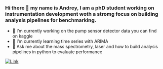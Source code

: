 ### Hi there 👋 my name is Andrey, I am a phD student working on instrumentation development woth a stromg focus on building analysis pipelines for benchmarking.
- 🔭 I’m currently working on the pump sensor detector data you can find on kaggle
- 🌱 I’m currently learning time series with ARIMA
- 💬 Ask me about the mass spectrometry, laser and how to build analysis pipelines in python to evaluate performance 

[![Link](https://img.shields.io/badge/LinkedIn-0077B5?style=for-the-badge&logo=linkedin&logoColor=white)](https://www.linkedin.com/in/andrey-krutilin)


<!--
**andrey101010/andrey101010** is a ✨ _special_ ✨ repository because its `README.md` (this file) appears on your GitHub profile.

Here are some ideas to get you started:
- 📫 How to reach me: [](https://img.shields.io/badge/LinkedIn-0077B5?style=for-the-badge&logo=linkedin&logoColor=white)

-->
